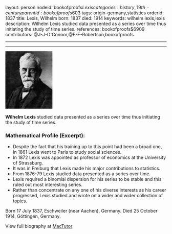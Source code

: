 layout: person
nodeid: bookofproofs$Lexis
categories: history,19th-century
parentid: bookofproofs$603
tags: origin-germany,statistics
orderid: 1837
title: Lexis, Wilhelm
born: 1837
died: 1914
keywords: wilhelm lexis,lexis
description: Wilhelm Lexis studied data presented as a series over time thus initiating the study of time series.
references: bookofproofs$6909
contributors: @J-J-O'Connor,@E-F-Robertson,bookofproofs

---



---

![Lexis.jpg](https://github.com/bookofproofs/bookofproofs.github.io/blob/main/_sources/_assets/images/portraits/Lexis.jpg?raw=true)

**Wilhelm Lexis** studied data presented as a series over time thus initiating the study of time series.

### Mathematical Profile (Excerpt):
* Despite the fact that his training up to this point had been a broad one, in 1861 Lexis went to Paris to study social sciences.
* In 1872 Lexis was appointed as professor of economics at the University of Strassburg.
* It was in Freiburg that Lexis made his major contributions to statistics.
* From 1876-79 Lexis studied data presented as a series over time.
* Lexis required a binomial dispersion for his series to be stable and this ruled out most interesting series.
* Rather than concentrate on any one of his diverse interests as his career progressed, Lexis studied and wrote on a wider and wider collection of topics.

Born 17 July 1837, Eschweiler (near Aachen), Germany. Died 25 October 1914, Göttingen, Germany.

View full biography at [MacTutor](https://mathshistory.st-andrews.ac.uk/Biographies/Lexis/)
